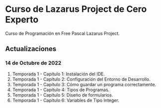 # Curso de Lazarus Project de Cero Experto

Curso de Programación en Free Pascal Lazarus Project.

## Actualizaciones

### 14 de Octubre de 2022

1. Temporada 1 - Capítulo 1: Instalación del IDE.
2. Temporada 1 - Capítulo 2: Configuración del Entorno de Desarrollo.
3. Temporada 1 - Capítulo 3: Cómo guardar un programa correctamente.
4. Temporada 1 - Capítulo 4: Tipos de Programas.
5. Temporada 1 - Capítulo 5: Diseño de formularios.
6. Temporada 1 - Capítulo 6: Variables de Tipo Integer.

 
